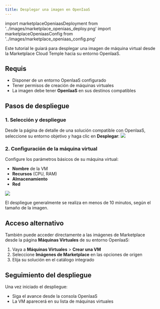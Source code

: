 ```yaml
---
title: Desplegar una imagen en OpenIaaS
---
```

import marketplaceOpeniaasDeployment from '../images/marketplace_openiaas_deploy.png'
import marketplaceOpeniaasConfig from '../images/marketplace_openiaas_config.png'

Este tutorial le guiará para desplegar una imagen de máquina virtual desde la Marketplace Cloud Temple hacia su entorno OpenIaaS.

## Requis

- Disponer de un entorno OpenIaaS configurado
- Tener permisos de creación de máquinas virtuales
- La imagen debe tener **OpenIaaS** en sus destinos compatibles

## Pasos de despliegue

### 1. Selección y despliegue

Desde la página de detalle de una solución compatible con OpenIaaS, seleccione su entorno objetivo y haga clic en **Desplegar**:
<img src={marketplaceOpeniaasDeployment} />

### 2. Configuración de la máquina virtual

Configure los parámetros básicos de su máquina virtual:
- **Nombre** de la VM
- **Recursos** (CPU, RAM)
- **Almacenamiento**
- **Red**

<img src={marketplaceOpeniaasConfig} />

El despliegue generalmente se realiza en menos de 10 minutos, según el tamaño de la imagen.

## Acceso alternativo

También puede acceder directamente a las imágenes de Marketplace desde la página **Máquinas Virtuales** de su entorno OpenIaaS:

1. Vaya a **Máquinas Virtuales** > **Crear una VM**
2. Seleccione **Imágenes de Marketplace** en las opciones de origen
3. Elija su solución en el catálogo integrado

## Seguimiento del despliegue

Una vez iniciado el despliegue:
- Siga el avance desde la consola OpenIaaS
- La VM aparecerá en su lista de máquinas virtuales